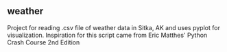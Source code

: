 ## **weather**
Project for reading .csv file of weather data in Sitka, AK and uses pyplot for visualization. 
Inspiration for this script came from Eric Matthes' Python Crash Course 2nd Edition